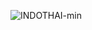 ![INDOTHAI-min](https://github.com/JayP11/IndoThaiNews/assets/80621006/d597f3d0-39f9-497f-95ec-2d141918dd7a)
